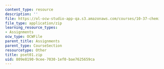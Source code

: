 ```yaml
---
content_type: resource
description: ''
file: https://ol-ocw-studio-app-qa.s3.amazonaws.com/courses/10-37-chemical-and-biological-reaction-engineering-spring-2007/809e81909cee70301ef0bae7625659ca_pset01.zip
file_type: application/zip
learning_resource_types:
- Assignments
ocw_type: OCWFile
parent_title: Assignments
parent_type: CourseSection
resourcetype: Other
title: pset01.zip
uid: 809e8190-9cee-7030-1ef0-bae7625659ca
---
```

